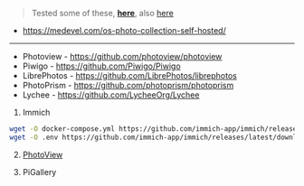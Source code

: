 > Tested some of these, [**here**](https://jalcocert.github.io/JAlcocerT/photo-management-tools/), also [here](https://jalcocert.github.io/JAlcocerT/software-for-weddings/)

* https://medevel.com/os-photo-collection-self-hosted/

---

* Photoview - https://github.com/photoview/photoview
* Piwigo - https://github.com/Piwigo/Piwigo
* LibrePhotos - https://github.com/LibrePhotos/librephotos
* PhotoPrism - https://github.com/photoprism/photoprism
* Lychee - https://github.com/LycheeOrg/Lychee

1. Immich

```sh
wget -O docker-compose.yml https://github.com/immich-app/immich/releases/latest/download/docker-compose.yml
wget -O .env https://github.com/immich-app/immich/releases/latest/download/example.env
```

2. [PhotoView](https://fossengineer.com/selfhosting-Photoview-docker/)

3. PiGallery